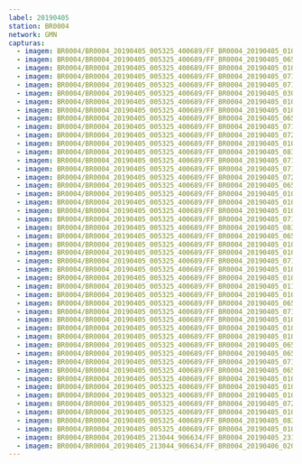 ```yaml
---
label: 20190405
station: BR0004
network: GMN
capturas:
  - imagem: BR0004/BR0004_20190405_005325_400689/FF_BR0004_20190405_010245_400_0010752.fits_maxpixel.jpg
  - imagem: BR0004/BR0004_20190405_005325_400689/FF_BR0004_20190405_065702_212_0434176.fits_maxpixel.jpg
  - imagem: BR0004/BR0004_20190405_005325_400689/FF_BR0004_20190405_010858_095_0018176.fits_maxpixel.jpg
  - imagem: BR0004/BR0004_20190405_005325_400689/FF_BR0004_20190405_071905_241_0460544.fits_maxpixel.jpg
  - imagem: BR0004/BR0004_20190405_005325_400689/FF_BR0004_20190405_071839_576_0460032.fits_maxpixel.jpg
  - imagem: BR0004/BR0004_20190405_005325_400689/FF_BR0004_20190405_030227_749_0153856.fits_maxpixel.jpg
  - imagem: BR0004/BR0004_20190405_005325_400689/FF_BR0004_20190405_010714_683_0016128.fits_maxpixel.jpg
  - imagem: BR0004/BR0004_20190405_005325_400689/FF_BR0004_20190405_010727_466_0016384.fits_maxpixel.jpg
  - imagem: BR0004/BR0004_20190405_005325_400689/FF_BR0004_20190405_065022_888_0426240.fits_maxpixel.jpg
  - imagem: BR0004/BR0004_20190405_005325_400689/FF_BR0004_20190405_071331_613_0453888.fits_maxpixel.jpg
  - imagem: BR0004/BR0004_20190405_005325_400689/FF_BR0004_20190405_072230_522_0464640.fits_maxpixel.jpg
  - imagem: BR0004/BR0004_20190405_005325_400689/FF_BR0004_20190405_010414_967_0012544.fits_maxpixel.jpg
  - imagem: BR0004/BR0004_20190405_005325_400689/FF_BR0004_20190405_083327_779_0549376.fits_maxpixel.jpg
  - imagem: BR0004/BR0004_20190405_005325_400689/FF_BR0004_20190405_071501_265_0455680.fits_maxpixel.jpg
  - imagem: BR0004/BR0004_20190405_005325_400689/FF_BR0004_20190405_071852_413_0460288.fits_maxpixel.jpg
  - imagem: BR0004/BR0004_20190405_005325_400689/FF_BR0004_20190405_072256_017_0465152.fits_maxpixel.jpg
  - imagem: BR0004/BR0004_20190405_005325_400689/FF_BR0004_20190405_065753_730_0435200.fits_maxpixel.jpg
  - imagem: BR0004/BR0004_20190405_005325_400689/FF_BR0004_20190405_010949_373_0019200.fits_maxpixel.jpg
  - imagem: BR0004/BR0004_20190405_005325_400689/FF_BR0004_20190405_010610_610_0014848.fits_maxpixel.jpg
  - imagem: BR0004/BR0004_20190405_005325_400689/FF_BR0004_20190405_010206_736_0009984.fits_maxpixel.jpg
  - imagem: BR0004/BR0004_20190405_005325_400689/FF_BR0004_20190405_071735_233_0458752.fits_maxpixel.jpg
  - imagem: BR0004/BR0004_20190405_005325_400689/FF_BR0004_20190405_083353_297_0549888.fits_maxpixel.jpg
  - imagem: BR0004/BR0004_20190405_005325_400689/FF_BR0004_20190405_065127_037_0427520.fits_maxpixel.jpg
  - imagem: BR0004/BR0004_20190405_005325_400689/FF_BR0004_20190405_010831_508_0017664.fits_maxpixel.jpg
  - imagem: BR0004/BR0004_20190405_005325_400689/FF_BR0004_20190405_010845_180_0017920.fits_maxpixel.jpg
  - imagem: BR0004/BR0004_20190405_005325_400689/FF_BR0004_20190405_071410_010_0454656.fits_maxpixel.jpg
  - imagem: BR0004/BR0004_20190405_005325_400689/FF_BR0004_20190405_010818_704_0017408.fits_maxpixel.jpg
  - imagem: BR0004/BR0004_20190405_005325_400689/FF_BR0004_20190405_010936_520_0018944.fits_maxpixel.jpg
  - imagem: BR0004/BR0004_20190405_005325_400689/FF_BR0004_20190405_011627_282_0027136.fits_maxpixel.jpg
  - imagem: BR0004/BR0004_20190405_005325_400689/FF_BR0004_20190405_010336_540_0011776.fits_maxpixel.jpg
  - imagem: BR0004/BR0004_20190405_005325_400689/FF_BR0004_20190405_065452_705_0431616.fits_maxpixel.jpg
  - imagem: BR0004/BR0004_20190405_005325_400689/FF_BR0004_20190405_071618_270_0457216.fits_maxpixel.jpg
  - imagem: BR0004/BR0004_20190405_005325_400689/FF_BR0004_20190405_010519_284_0013824.fits_maxpixel.jpg
  - imagem: BR0004/BR0004_20190405_005325_400689/FF_BR0004_20190405_010428_026_0012800.fits_maxpixel.jpg
  - imagem: BR0004/BR0004_20190405_005325_400689/FF_BR0004_20190405_010232_543_0010496.fits_maxpixel.jpg
  - imagem: BR0004/BR0004_20190405_005325_400689/FF_BR0004_20190405_065740_916_0434944.fits_maxpixel.jpg
  - imagem: BR0004/BR0004_20190405_005325_400689/FF_BR0004_20190405_065505_504_0431872.fits_maxpixel.jpg
  - imagem: BR0004/BR0004_20190405_005325_400689/FF_BR0004_20190405_071605_455_0456960.fits_maxpixel.jpg
  - imagem: BR0004/BR0004_20190405_005325_400689/FF_BR0004_20190405_065806_653_0435456.fits_maxpixel.jpg
  - imagem: BR0004/BR0004_20190405_005325_400689/FF_BR0004_20190405_010805_897_0017152.fits_maxpixel.jpg
  - imagem: BR0004/BR0004_20190405_005325_400689/FF_BR0004_20190405_010557_796_0014592.fits_maxpixel.jpg
  - imagem: BR0004/BR0004_20190405_005325_400689/FF_BR0004_20190405_010740_283_0016640.fits_maxpixel.jpg
  - imagem: BR0004/BR0004_20190405_005325_400689/FF_BR0004_20190405_072100_706_0462848.fits_maxpixel.jpg
  - imagem: BR0004/BR0004_20190405_005325_400689/FF_BR0004_20190405_010753_088_0016896.fits_maxpixel.jpg
  - imagem: BR0004/BR0004_20190405_005325_400689/FF_BR0004_20190405_083340_587_0549632.fits_maxpixel.jpg
  - imagem: BR0004/BR0004_20190405_005325_400689/FF_BR0004_20190405_010402_162_0012288.fits_maxpixel.jpg
  - imagem: BR0004/BR0004_20190405_213044_906634/FF_BR0004_20190405_231002_175_0147968.fits_maxpixel.jpg
  - imagem: BR0004/BR0004_20190405_213044_906634/FF_BR0004_20190406_020209_836_0404992.fits_maxpixel.jpg
---
```

